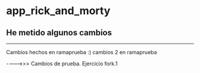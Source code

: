# app_rick_and_morty

He metido algunos cambios
-------
-------

Cambios hechos en ramaprueba :)
cambios 2 en ramaprueba

---->>> Cambios de prueba. Ejercicio fork.1